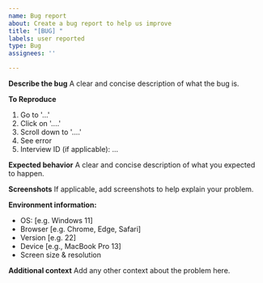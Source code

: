 ```yaml
---
name: Bug report
about: Create a bug report to help us improve
title: "[BUG] "
labels: user reported
type: Bug
assignees: ''

---
```


**Describe the bug**
A clear and concise description of what the bug is.

**To Reproduce**
1. Go to '...'  
2. Click on '....'
3. Scroll down to '....'
4. See error
5. Interview ID (if applicable): ...

**Expected behavior**
A clear and concise description of what you expected to happen.

**Screenshots**
If applicable, add screenshots to help explain your problem.

**Environment information:**
 - OS: [e.g. Windows 11]
 - Browser [e.g. Chrome, Edge, Safari]
 - Version [e.g. 22]
 - Device [e.g., MacBook Pro 13]
 - Screen size & resolution

**Additional context**
Add any other context about the problem here.
